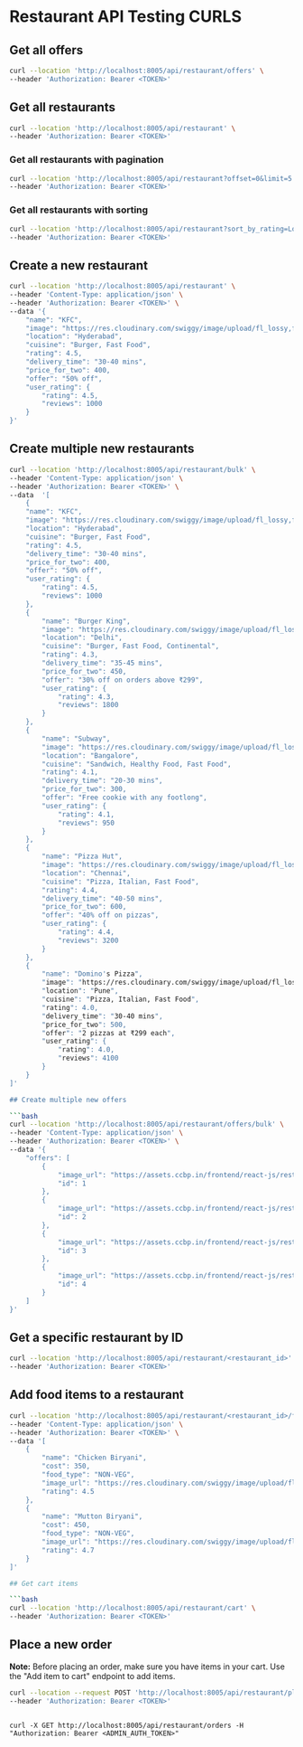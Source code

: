 # Restaurant API Testing CURLS

## Get all offers

```bash
curl --location 'http://localhost:8005/api/restaurant/offers' \
--header 'Authorization: Bearer <TOKEN>'
```

## Get all restaurants

```bash
curl --location 'http://localhost:8005/api/restaurant' \
--header 'Authorization: Bearer <TOKEN>'
```

### Get all restaurants with pagination

```bash
curl --location 'http://localhost:8005/api/restaurant?offset=0&limit=5' \
--header 'Authorization: Bearer <TOKEN>'
```

### Get all restaurants with sorting

```bash
curl --location 'http://localhost:8005/api/restaurant?sort_by_rating=Lowest' \
--header 'Authorization: Bearer <TOKEN>'
```

## Create a new restaurant

```bash
curl --location 'http://localhost:8005/api/restaurant' \
--header 'Content-Type: application/json' \
--header 'Authorization: Bearer <TOKEN>' \
--data '{
    "name": "KFC",
    "image": "https://res.cloudinary.com/swiggy/image/upload/fl_lossy,f_auto,q_auto,w_508,h_320,c_fill/hpncnz3gzwbffh0euyvc",
    "location": "Hyderabad",
    "cuisine": "Burger, Fast Food",
    "rating": 4.5,
    "delivery_time": "30-40 mins",
    "price_for_two": 400,
    "offer": "50% off",
    "user_rating": {
        "rating": 4.5,
        "reviews": 1000
    }
}'
```

## Create multiple new restaurants

```bash
curl --location 'http://localhost:8005/api/restaurant/bulk' \
--header 'Content-Type: application/json' \
--header 'Authorization: Bearer <TOKEN>' \
--data  '[
    {
    "name": "KFC",
    "image": "https://res.cloudinary.com/swiggy/image/upload/fl_lossy,f_auto,q_auto,w_508,h_320,c_fill/hpncnz3gzwbffh0euyvc",
    "location": "Hyderabad",
    "cuisine": "Burger, Fast Food",
    "rating": 4.5,
    "delivery_time": "30-40 mins",
    "price_for_two": 400,
    "offer": "50% off",
    "user_rating": {
        "rating": 4.5,
        "reviews": 1000
    },
    {
        "name": "Burger King",
        "image": "https://res.cloudinary.com/swiggy/image/upload/fl_lossy,f_auto,q_auto,w_508,h_320,c_fill/hpncnz3gzwbffh0euyvc",
        "location": "Delhi",
        "cuisine": "Burger, Fast Food, Continental",
        "rating": 4.3,
        "delivery_time": "35-45 mins",
        "price_for_two": 450,
        "offer": "30% off on orders above ₹299",
        "user_rating": {
            "rating": 4.3,
            "reviews": 1800
        }
    },
    {
        "name": "Subway",
        "image": "https://res.cloudinary.com/swiggy/image/upload/fl_lossy,f_auto,q_auto,w_508,h_320,c_fill/hpncnz3gzwbffh0euyvc",
        "location": "Bangalore",
        "cuisine": "Sandwich, Healthy Food, Fast Food",
        "rating": 4.1,
        "delivery_time": "20-30 mins",
        "price_for_two": 300,
        "offer": "Free cookie with any footlong",
        "user_rating": {
            "rating": 4.1,
            "reviews": 950
        }
    },
    {
        "name": "Pizza Hut",
        "image": "https://res.cloudinary.com/swiggy/image/upload/fl_lossy,f_auto,q_auto,w_508,h_320,c_fill/hpncnz3gzwbffh0euyvc",
        "location": "Chennai",
        "cuisine": "Pizza, Italian, Fast Food",
        "rating": 4.4,
        "delivery_time": "40-50 mins",
        "price_for_two": 600,
        "offer": "40% off on pizzas",
        "user_rating": {
            "rating": 4.4,
            "reviews": 3200
        }
    },
    {
        "name": "Domino's Pizza",
        "image": "https://res.cloudinary.com/swiggy/image/upload/fl_lossy,f_auto,q_auto,w_508,h_320,c_fill/hpncnz3gzwbffh0euyvc",
        "location": "Pune",
        "cuisine": "Pizza, Italian, Fast Food",
        "rating": 4.0,
        "delivery_time": "30-40 mins",
        "price_for_two": 500,
        "offer": "2 pizzas at ₹299 each",
        "user_rating": {
            "rating": 4.0,
            "reviews": 4100
        }
    }
]'

## Create multiple new offers

```bash
curl --location 'http://localhost:8005/api/restaurant/offers/bulk' \
--header 'Content-Type: application/json' \
--header 'Authorization: Bearer <TOKEN>' \
--data '{
    "offers": [
        {
            "image_url": "https://assets.ccbp.in/frontend/react-js/restaurants-app-project/carousel-images-jammu-special.jpg",
            "id": 1
        },
        {
            "image_url": "https://assets.ccbp.in/frontend/react-js/restaurants-app-project/carousel-images-rajasthani-special.jpg",
            "id": 2
        },
        {
            "image_url": "https://assets.ccbp.in/frontend/react-js/restaurants-app-project/carousel-images-uttar-pradesh-special.jpg",
            "id": 3
        },
        {
            "image_url": "https://assets.ccbp.in/frontend/react-js/restaurants-app-project/carousel-images-north-indian-special.jpg",
            "id": 4
        }
    ]
}'
```

## Get a specific restaurant by ID

```bash
curl --location 'http://localhost:8005/api/restaurant/<restaurant_id>' \
--header 'Authorization: Bearer <TOKEN>'
```

## Add food items to a restaurant

```bash
curl --location 'http://localhost:8005/api/restaurant/<restaurant_id>/food-items' \
--header 'Content-Type: application/json' \
--header 'Authorization: Bearer <TOKEN>' \
--data '[
    {
        "name": "Chicken Biryani",
        "cost": 350,
        "food_type": "NON-VEG",
        "image_url": "https://res.cloudinary.com/swiggy/image/upload/fl_lossy,f_auto,q_auto,w_508,h_320,c_fill/hpncnz3gzwbffh0euyvc",
        "rating": 4.5
    },
    {
        "name": "Mutton Biryani",
        "cost": 450,
        "food_type": "NON-VEG",
        "image_url": "https://res.cloudinary.com/swiggy/image/upload/fl_lossy,f_auto,q_auto,w_508,h_320,c_fill/hpncnz3gzwbffh0euyvc",
        "rating": 4.7
    }
]'

## Get cart items

```bash
curl --location 'http://localhost:8005/api/restaurant/cart' \
--header 'Authorization: Bearer <TOKEN>'
```

## Place a new order

**Note:** Before placing an order, make sure you have items in your cart. Use the "Add item to cart" endpoint to add items.

```bash
curl --location --request POST 'http://localhost:8005/api/restaurant/placeorder' \
--header 'Authorization: Bearer <TOKEN>'
```
```

curl -X GET http://localhost:8005/api/restaurant/orders -H "Authorization: Bearer <ADMIN_AUTH_TOKEN>"


